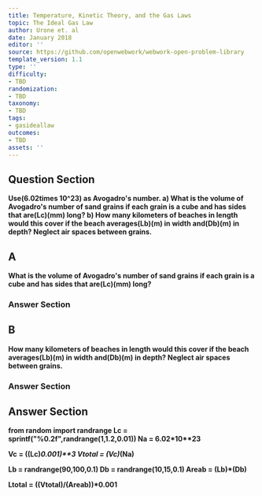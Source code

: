 ```yaml
---
title: Temperature, Kinetic Theory, and the Gas Laws
topic: The Ideal Gas Law
author: Urone et. al
date: January 2018
editor: ''
source: https://github.com/openwebwork/webwork-open-problem-library
template_version: 1.1
type: ''
difficulty:
- TBD
randomization:
- TBD
taxonomy:
- TBD
tags:
- gasideallaw
outcomes:
- TBD
assets: ''
---
```


## Question Section 

<b>
Use(6.02times 10^23) as Avogadro's number.
a) What is the volume of Avogadro's number of sand grains if each grain is a cube and has sides that are(Lc)(mm) long? 
b) How many kilometers of beaches in length would this cover if the beach averages(Lb)(m) in width and(Db)(m) in depth? Neglect air spaces between grains.

## A
What is the volume of Avogadro's number of sand grains if each grain is a cube and has sides that are(Lc)(mm) long? 
### Answer Section
## B
How many kilometers of beaches in length would this cover if the beach averages(Lb)(m) in width and(Db)(m) in depth? Neglect air spaces between grains.
### Answer Section


## Answer Section

from random import randrange
Lc = sprintf("%0.2f",randrange(1,1.2,0.01))
Na = 6.02*10**23

Vc = ((Lc)*0.001)**3
Vtotal = (Vc)*(Na)

Lb = randrange(90,100,0.1)
Db = randrange(10,15,0.1)
Areab = (Lb)*(Db)

Ltotal = ((Vtotal)/(Areab))*0.001